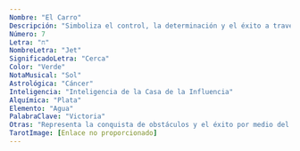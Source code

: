 ```yaml
---
Nombre: "El Carro"
Descripción: "Simboliza el control, la determinación y el éxito a través de la voluntad."
Número: 7
Letra: "ח"
NombreLetra: "Jet"
SignificadoLetra: "Cerca"
Color: "Verde"
NotaMusical: "Sol"
Astrológica: "Cáncer"
Inteligencia: "Inteligencia de la Casa de la Influencia"
Alquímica: "Plata"
Elemento: "Agua"
PalabraClave: "Victoria"
Otras: "Representa la conquista de obstáculos y el éxito por medio del control personal."
TarotImage: [Enlace no proporcionado]
---
```


